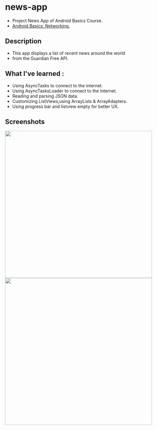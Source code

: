 # news-app

+ Project News App of Android Basics Course.
+ [Android Basics: Networking.](https://classroom.udacity.com/courses/ud843)

## Description 
+ This app displays a list of recent news around the world
+ from the Guardian Free API.

## What I've learned :
+ Using AsyncTasks to connect to the internet.
+ Using AsyncTasksLoader to connect to the internet.
+ Reading and parsing JSON data.
+ Customizing ListViews,using ArrayLists & ArrayAdapters.
+ Using progress bar and listview empty for better UX.

## Screenshots

<img src="https://github.com/mohammed2571994/news-app/blob/master/screenshots/normal.png" width="480" hieght="854">
<img src="https://github.com/mohammed2571994/news-app/blob/master/screenshots/no_internet.png" width="480" hieght="854">



